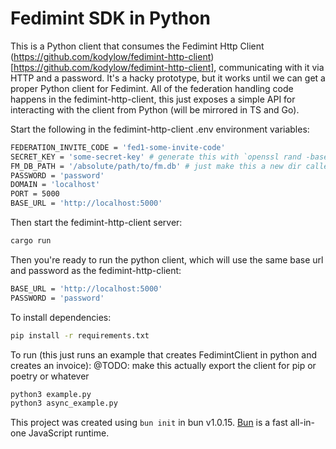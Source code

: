 # Fedimint SDK in Python

This is a Python client that consumes the Fedimint Http Client (https://github.com/kodylow/fedimint-http-client)[https://github.com/kodylow/fedimint-http-client], communicating with it via HTTP and a password. It's a hacky prototype, but it works until we can get a proper Python client for Fedimint. All of the federation handling code happens in the fedimint-http-client, this just exposes a simple API for interacting with the client from Python (will be mirrored in TS and Go).

Start the following in the fedimint-http-client .env environment variables:

```bash
FEDERATION_INVITE_CODE = 'fed1-some-invite-code'
SECRET_KEY = 'some-secret-key' # generate this with `openssl rand -base64 32`
FM_DB_PATH = '/absolute/path/to/fm.db' # just make this a new dir called `fm_db` in the root of the fedimint-http-client and use the absolute path to thatm it'll create the db file for you on startup
PASSWORD = 'password'
DOMAIN = 'localhost'
PORT = 5000
BASE_URL = 'http://localhost:5000'
```

Then start the fedimint-http-client server:

```bash
cargo run
```

Then you're ready to run the python client, which will use the same base url and password as the fedimint-http-client:

```bash
BASE_URL = 'http://localhost:5000'
PASSWORD = 'password'
```

To install dependencies:
```bash
pip install -r requirements.txt
```

To run (this just runs an example that creates FedimintClient in python and creates an invoice):
@TODO: make this actually export the client for pip or poetry or whatever

```bash
python3 example.py
python3 async_example.py
```

This project was created using `bun init` in bun v1.0.15. [Bun](https://bun.sh) is a fast all-in-one JavaScript runtime.

